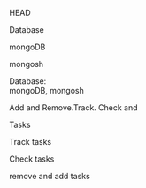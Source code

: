 

 HEAD
 
 Database
  
 mongoDB

 mongosh

 Database:  
 mongoDB, mongosh

 Add and Remove.Track. Check and

 Tasks

 Track tasks
  
 Check tasks

 remove and add tasks
